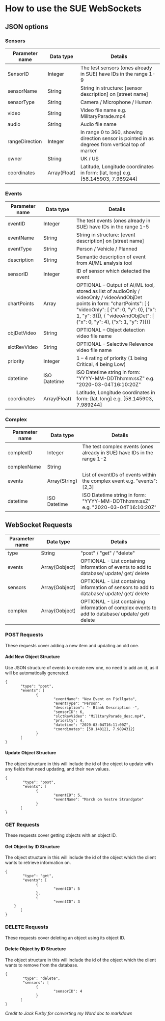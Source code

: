 # How to use the SUE WebSockets

## JSON options

### Sensors
|Parameter name|Data type|Details|
|--------------|---------|-------|
|SensorID|Integer|The test sensors (ones already in SUE) have IDs in the range 1-9|
|sensorName|String|String in structure: [sensor description] on [street name]|
|sensorType|String|Camera / Microphone / Human|
|video|String|Video file name e.g. MilitaryParade.mp4|
|audio|String|Audio file name|
|rangeDirection|Integer|In range 0 to 360, showing direction sensor is pointed in as degrees from vertical top of marker|
|owner|String|UK / US|
|coordinates|Array(Float)|Latitude, Longitude coordinates in form: [lat, long] e.g. [58.145903, 7.989244]|  

### Events
|Parameter name|Data type|Details|
|--------------|---------|-------|
|eventID|Integer|The test events (ones already in SUE) have IDs in the range 1-5|
|eventName|String|String in structure: [event description] on [street name]|
|eventType|String|Person / Vehicle / Planned|
|description|String|Semantic description of event from AI/ML analysis tool|
|sensorID|Integer|ID of sensor which detected the event|
|chartPoints|Array|OPTIONAL – Output of AI/ML tool, stored as list of audioOnly / videoOnly / videoAndObjDet points in form: "chartPoints": [ { "videoOnly": [ {"x": 0, "y": 0}, {"x": 1, "y": 3}]}, { "videoAndObjDet": [ {"x": 0, "y": 4}, {"x": 1, "y": 7}]}]|
|objDetVideo|String|OPTIONAL – Object detection video file name|
|slctRevVideo|String|OPTIONAL – Selective Relevance video file name|
|priority|Integer|1 – 4 rating of priority (1 being Critical, 4 being Low)|
|datetime|ISO Datetime|ISO Datetime string in form: "YYYY-MM-DDThh:mm:ssZ" e.g. "2020-03-04T16:10:20Z"|
|coordinates|Array(Float)|Latitude, Longitude coordinates in form: [lat, long] e.g. [58.145903, 7.989244]|  

### Complex
|Parameter name|Data type|Details|
|--------------|---------|-------|
|complexID|Integer|The test complex events (ones already in SUE) have IDs in the range 1-2|
|complexName|String||
|events|Array(String)|List of eventIDs of events within the complex event e.g. "events": [2,3]|
|datetime|ISO Datetime|ISO Datetime string in form: "YYYY-MM-DDThh:mm:ssZ" e.g. "2020-03-04T16:10:20Z"|  

## WebSocket Requests
|Parameter name|Data type|Details|
|--------------|---------|-------|
|type|String|"post" / "get" / "delete"|
|events|Array(Oobject)|OPTIONAL - List containing information of events to add to database/ update/ get/ delete|
|sensors|Array(Oobject)|OPTIONAL - List containing information of sensors to add to database/ update/ get/ delete|
|complex|Array(Oobject)|OPTIONAL - List containing information of complex events to add to database/ update/ get/ delete|  

### POST Requests
These requests cover adding a new item and updating an old one.  

#### Add New Object Structure
Use JSON structure of events to create new one, no need to add an id, as it will be automatically generated.  
```
{
       "type": "post",
       "events": [
              {
                      "eventName": "New Event on Fjellgata",
                      "eventType": "Person",
                      "description": "- Blank Description -",
                      "sensorID": 6,
                      "slctRevVideo": "MilitaryParade_desc.mp4",
                      "priority": 4,
                      "datetime": "2020-03-04T16:11:00Z",
                      "coordinates": [58.148121, 7.9894312]
              }
       ]
}
```
#### Update Object Structure
The object structure in this will include the id of the object to update with any fields that need updating, and their new values.
```
{
        "type": "post",
        "events": [
              {
                      "eventID": 5,
                      "eventName": "March on Vestre Strandgate"
              }
       ]
} 
```
### GET Requests
These requests cover getting objects with an object ID.  

#### Get Object by ID Structure
The object structure in this will include the id of the object which the client wants to retrieve information on.  
```
{
        "type": "get",
        "events": [
              {
                      "eventID": 5
              },
              {
                      "eventID": 3
	}
       ]
} 
```
### DELETE Requests
These requests cover deleting an object using its object ID.  

#### Delete Object by ID Structure
The object structure in this will include the id of the object which the client wants to remove from the database.  
```
{
        "type": "delete",
        "sensors": [
              {
                      "sensorID": 4
              }
       ]
} 
```
*Credit to Jack Furby for converting my Word doc to markdown*
